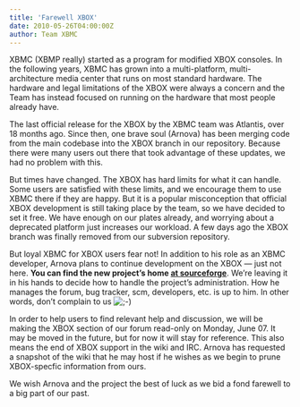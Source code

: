 ```yaml
---
title: 'Farewell XBOX'
date: 2010-05-26T04:00:00Z
author: Team XBMC
---
```

XBMC (XBMP really) started as a program for modified XBOX consoles. In the following years, XBMC has grown into a multi-platform, multi-architecture media center that runs on most standard hardware. The hardware and legal limitations of the XBOX were always a concern and the Team has instead focused on running on the hardware that most people already have.

 The last official release for the XBOX by the XBMC team was Atlantis, over 18 months ago. Since then, one brave soul (Arnova) has been merging code from the main codebase into the XBOX branch in our repository. Because there were many users out there that took advantage of these updates, we had no problem with this.

 But times have changed. The XBOX has hard limits for what it can handle. Some users are satisfied with these limits, and we encourage them to use XBMC there if they are happy. But it is a popular misconception that official XBOX development is still taking place by the team, so we have decided to set it free. We have enough on our plates already, and worrying about a deprecated platform just increases our workload. A few days ago the XBOX branch was finally removed from our subversion repository.

 But loyal XBMC for XBOX users fear not! In addition to his role as an XBMC developer, Arnova plans to continue development on the XBOX — just not here. **You can find the new project’s home [at sourceforge](https://sourceforge.net/projects/xbmc4xbox/)**. We’re leaving it in his hands to decide how to handle the project’s administration. How he manages the forum, bug tracker, scm, developers, etc. is up to him. In other words, don’t complain to us ![;-)](/images/blog/icon_wink.gif)

 In order to help users to find relevant help and discussion, we will be making the XBOX section of our forum read-only on Monday, June 07. It may be moved in the future, but for now it will stay for reference. This also means the end of XBOX support in the wiki and IRC. Arnova has requested a snapshot of the wiki that he may host if he wishes as we begin to prune XBOX-specfic information from ours.

 We wish Arnova and the project the best of luck as we bid a fond farewell to a big part of our past.

 